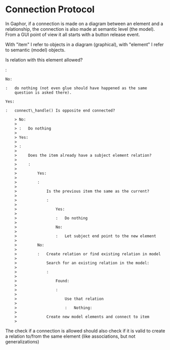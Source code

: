 # Connection Protocol

In Gaphor, if a connection is made on a diagram between an element and a
relationship, the connection is also made at semantic level (the model).
From a GUI point of view it all starts with a button release event.

With \"item\" I refer to objects in a diagram (graphical), with
\"element\" I refer to semantic (model) objects.

Is relation with this element allowed?

:   

    No:

    :   do nothing (not even glue should have happened as the same
        question is asked there).

    Yes:

    :   connect\_handle() Is opposite end connected?

        > No:
        >
        > :   Do nothing
        >
        > Yes:
        >
        > :   
        >
        >     Does the item already have a subject element relation?
        >
        >     :   
        >
        >         Yes:
        >
        >         :   
        >
        >             Is the previous item the same as the current?
        >
        >             :   
        >
        >                 Yes:
        >
        >                 :   Do nothing
        >
        >                 No:
        >
        >                 :   Let subject end point to the new element
        >
        >         No:
        >
        >         :   Create relation or find existing relation in model
        >
        >             Search for an existing relation in the model:
        >
        >             :   
        >
        >                 Found:
        >
        >                 :   
        >
        >                     Use that relation
        >
        >                     :   Nothing:
        >
        >             Create new model elements and connect to item
        >
The check if a connection is allowed should also check if it is valid to
create a relation to/from the same element (like associations, but not
generalizations)
